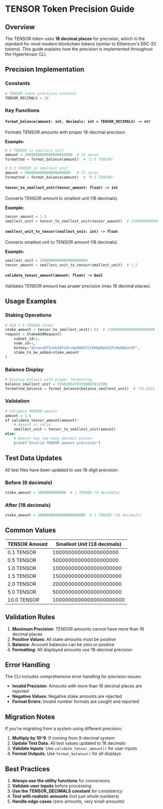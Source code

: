 # TENSOR Token Precision Guide

## Overview

The TENSOR token uses **18 decimal places** for precision, which is the standard for most modern blockchain tokens (similar to Ethereum's ERC-20 tokens). This guide explains how the precision is implemented throughout the Hypertensor CLI.

## Precision Implementation

### Constants

```python
# TENSOR token precision constant
TENSOR_DECIMALS = 18
```

### Key Functions

#### `format_balance(amount: int, decimals: int = TENSOR_DECIMALS) -> str`

Formats TENSOR amounts with proper 18-decimal precision.

**Example:**

```python
# 1 TENSOR in smallest unit
amount = 1000000000000000000000  # 18 zeros
formatted = format_balance(amount)  # "1.0 TENSOR"

# 0.5 TENSOR in smallest unit
amount = 500000000000000000000   # 17 zeros
formatted = format_balance(amount)  # "0.5 TENSOR"
```

#### `tensor_to_smallest_unit(tensor_amount: float) -> int`

Converts TENSOR amount to smallest unit (18 decimals).

**Example:**

```python
tensor_amount = 1.5
smallest_unit = tensor_to_smallest_unit(tensor_amount)  # 1500000000000000000000
```

#### `smallest_unit_to_tensor(smallest_unit: int) -> float`

Converts smallest unit to TENSOR amount (18 decimals).

**Example:**

```python
smallest_unit = 1500000000000000000000
tensor_amount = smallest_unit_to_tensor(smallest_unit)  # 1.5
```

#### `validate_tensor_amount(amount: float) -> bool`

Validates TENSOR amount has proper precision (max 18 decimal places).

## Usage Examples

### Staking Operations

```python
# Add 1.5 TENSOR stake
stake_amount = tensor_to_smallest_unit(1.5)  # 1500000000000000000000
request = StakeAddRequest(
    subnet_id=1,
    node_id=1,
    hotkey="5GrwvaEF5zXb26Fz9rcQpDWS57CtERHpNehXCPcNoHGKutQY",
    stake_to_be_added=stake_amount
)
```

### Balance Display

```python
# Display balance with proper formatting
balance_smallest_unit = 31662054793350007812500
formatted_balance = format_balance(balance_smallest_unit)  # "31.6621 TENSOR"
```

### Validation

```python
# Validate TENSOR amount
amount = 1.5
if validate_tensor_amount(amount):
    # Amount is valid
    smallest_unit = tensor_to_smallest_unit(amount)
else:
    # Amount has too many decimal places
    print("Invalid TENSOR amount precision")
```

## Test Data Updates

All test files have been updated to use 18-digit precision:

### Before (9 decimals)

```python
stake_amount = 1000000000000  # 1 TENSOR (9 decimals)
```

### After (18 decimals)

```python
stake_amount = 1000000000000000000000  # 1 TENSOR (18 decimals)
```

## Common Values

| TENSOR Amount | Smallest Unit (18 decimals) |
|---------------|----------------------------|
| 0.1 TENSOR    | 100000000000000000000     |
| 0.5 TENSOR    | 500000000000000000000     |
| 1.0 TENSOR    | 1000000000000000000000    |
| 1.5 TENSOR    | 1500000000000000000000    |
| 2.0 TENSOR    | 2000000000000000000000    |
| 5.0 TENSOR    | 5000000000000000000000    |
| 10.0 TENSOR   | 10000000000000000000000   |

## Validation Rules

1. **Maximum Precision**: TENSOR amounts cannot have more than 18 decimal places
2. **Positive Values**: All stake amounts must be positive
3. **Balance**: Account balances can be zero or positive
4. **Formatting**: All displayed amounts use 18-decimal precision

## Error Handling

The CLI includes comprehensive error handling for precision issues:

- **Invalid Precision**: Amounts with more than 18 decimal places are rejected
- **Negative Values**: Negative stake amounts are rejected
- **Format Errors**: Invalid number formats are caught and reported

## Migration Notes

If you're migrating from a system using different precision:

1. **Multiply by 10^9**: If coming from 9-decimal system
2. **Update Test Data**: All test values updated to 18 decimals
3. **Validate Inputs**: Use `validate_tensor_amount()` for user inputs
4. **Format Outputs**: Use `format_balance()` for all displays

## Best Practices

1. **Always use the utility functions** for conversions
2. **Validate user inputs** before processing
3. **Use the TENSOR_DECIMALS constant** for consistency
4. **Test with realistic amounts** (not just whole numbers)
5. **Handle edge cases** (zero amounts, very small amounts)
